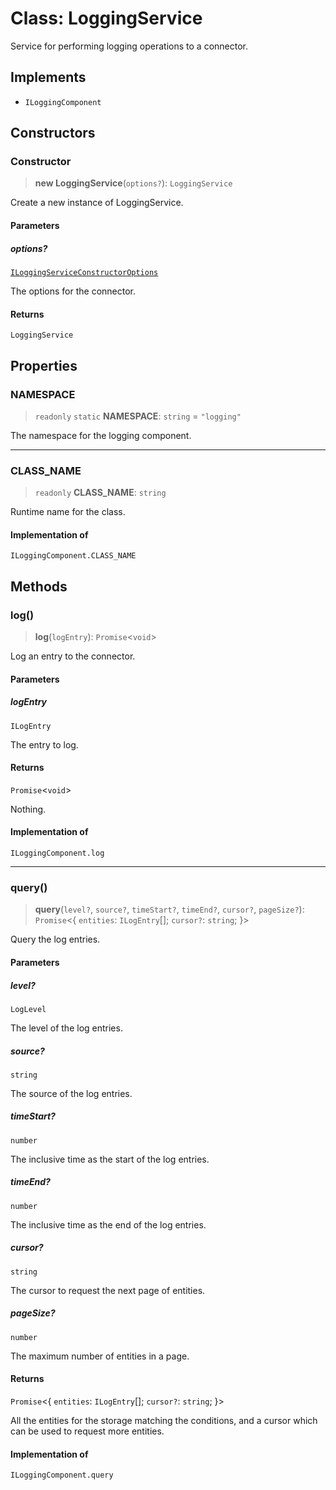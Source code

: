 # Class: LoggingService

Service for performing logging operations to a connector.

## Implements

- `ILoggingComponent`

## Constructors

### Constructor

> **new LoggingService**(`options?`): `LoggingService`

Create a new instance of LoggingService.

#### Parameters

##### options?

[`ILoggingServiceConstructorOptions`](../interfaces/ILoggingServiceConstructorOptions.md)

The options for the connector.

#### Returns

`LoggingService`

## Properties

### NAMESPACE

> `readonly` `static` **NAMESPACE**: `string` = `"logging"`

The namespace for the logging component.

***

### CLASS\_NAME

> `readonly` **CLASS\_NAME**: `string`

Runtime name for the class.

#### Implementation of

`ILoggingComponent.CLASS_NAME`

## Methods

### log()

> **log**(`logEntry`): `Promise`\<`void`\>

Log an entry to the connector.

#### Parameters

##### logEntry

`ILogEntry`

The entry to log.

#### Returns

`Promise`\<`void`\>

Nothing.

#### Implementation of

`ILoggingComponent.log`

***

### query()

> **query**(`level?`, `source?`, `timeStart?`, `timeEnd?`, `cursor?`, `pageSize?`): `Promise`\<\{ `entities`: `ILogEntry`[]; `cursor?`: `string`; \}\>

Query the log entries.

#### Parameters

##### level?

`LogLevel`

The level of the log entries.

##### source?

`string`

The source of the log entries.

##### timeStart?

`number`

The inclusive time as the start of the log entries.

##### timeEnd?

`number`

The inclusive time as the end of the log entries.

##### cursor?

`string`

The cursor to request the next page of entities.

##### pageSize?

`number`

The maximum number of entities in a page.

#### Returns

`Promise`\<\{ `entities`: `ILogEntry`[]; `cursor?`: `string`; \}\>

All the entities for the storage matching the conditions,
and a cursor which can be used to request more entities.

#### Implementation of

`ILoggingComponent.query`
